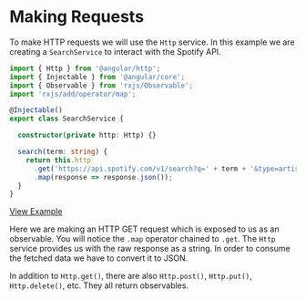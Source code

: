 # Making Requests

To make HTTP requests we will use the `Http` service. In this example we are creating a `SearchService` to interact with the Spotify API.

```typescript
import { Http } from '@angular/http';
import { Injectable } from '@angular/core';
import { Observable } from 'rxjs/Observable';
import 'rxjs/add/operator/map';

@Injectable()
export class SearchService {

  constructor(private http: Http) {}

  search(term: string) {
    return this.http
      .get('https://api.spotify.com/v1/search?q=' + term + '&type=artist')
      .map(response => response.json());
  }
}
```

[View Example](http://plnkr.co/edit/C8Zv9i?p=preview)

Here we are making an HTTP GET request which is exposed to us as an observable. You will notice the `.map` operator chained to `.get`. The `Http` service provides us with the raw response as a string. In order to consume the fetched data we have to convert it to JSON.

In addition to `Http.get()`, there are also `Http.post()`, `Http.put()`, `Http.delete()`, etc. They all return observables.

